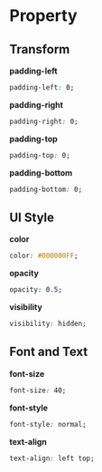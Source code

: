 Property
====

Transform
----
__padding-left__
```css
padding-left: 0;
```
__padding-right__
```css
padding-right: 0;
```
__padding-top__
```css
padding-top: 0;
```
__padding-bottom__
```css
padding-bottom: 0;
```

UI Style
----
__color__
```css
color: #000000FF;
```
__opacity__
```css
opacity: 0.5;
```
__visibility__
```css
visibility: hidden;
```

Font and Text
---
__font-size__
```css
font-size: 40;
```
__font-style__
```css
font-style: normal;
```
__text-align__
```css
text-align: left top;
```
